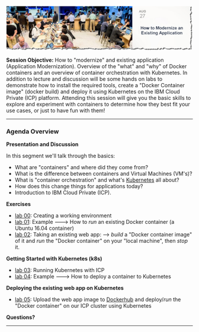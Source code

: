 

![](images/repo-cover.jpg)

**Session Objective:**  How to "modernize" and existing application (Application Modernization). Overview of the "what" and "why" of Docker containers and an overview of container orchestration with Kubernetes. In addition to lecture and discussion will be some hands on labs to demonstrate how to install the required tools, create a "Docker Container image" (docker build) and deploy it using Kubernetes on the IBM Cloud Private (ICP) platform. Attending this session will give you the basic skills to explore and experiment with containers to determine how they best fit your use cases, or just to have fun with them!

---

### Agenda Overview

**Presentation and Discussion**

In this segment we'll talk through the basics:
- What are "containers" and where did they come from?
- What is the difference between containers and Virtual Machines (VM's)?
- What is "container orchestration" and what's [Kubernetes](https://kubernetes.io/) all about?
- How does this change things for applications today?
- Introduction to IBM Cloud Private (ICP).

**Exercises**

- [lab 00](lab00/README.md): Creating a working environment
- [lab 01](lab01/README.md): Example ---> How to *run* an existing Docker container (a Ubuntu 16.04 container)
- [lab 02](lab02/README.md): Taking an existing web app: --> *build* a "Docker container image" of it and *run* the "Docker container" on your "local machine", then *stop* it.

**Getting Started with Kubernetes (k8s)**

- [lab 03](lab03/README.md): Running Kubernetes with ICP
- [lab 04](lab04/README.md): Example ---> How to deploy a container to Kubernetes

**Deploying the existing web app on Kubernetes**

- [lab 05](lab05/README.md): Upload the web app image to [Dockerhub](https://hub.docker.com/) and deploy/*run* the "Docker container" on our ICP cluster using Kubernetes


**Questions?**

---
